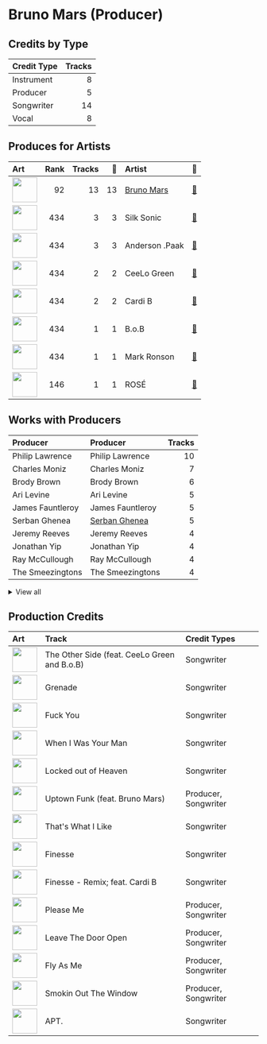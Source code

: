 # Bruno Mars (Producer)

## Credits by Type

| Credit Type | Tracks |
|:---|---:|
| Instrument | 8 |
| Producer | 5 |
| Songwriter | 14 |
| Vocal | 8 |

## Produces for Artists

| Art | Rank | Tracks | 💚 | Artist | 🔗 |
|:---|---:|---:|---:|:---|:---|
| <img src="https://i.scdn.co/image/ab6761610000e5ebc36dd9eb55fb0db4911f25dd" alt="" width="50" /> | 92 | 13 | 13 | [Bruno Mars](../../artists/bruno_mars/overview.md) | [🔗](https://open.spotify.com/artist/0du5cEVh5yTK9QJze8zA0C) |
| <img src="https://i.scdn.co/image/ab6772690000c46ca3ebb27ba9a55044f32af6e1" alt="" width="50" /> | 434 | 3 | 3 | Silk Sonic | [🔗](https://open.spotify.com/artist/6PvvGcCY2XtUcSRld1Wilr) |
| <img src="https://i.scdn.co/image/ab6761610000e5eb96287bd47570ff13f0c01496" alt="" width="50" /> | 434 | 3 | 3 | Anderson .Paak | [🔗](https://open.spotify.com/artist/3jK9MiCrA42lLAdMGUZpwa) |
| <img src="https://i.scdn.co/image/ab6761610000e5eb8079989370c50963b60ee7bc" alt="" width="50" /> | 434 | 2 | 2 | CeeLo Green | [🔗](https://open.spotify.com/artist/5nLYd9ST4Cnwy6NHaCxbj8) |
| <img src="https://i.scdn.co/image/ab6761610000e5eb4e8a7e14e2f602eb9af24e31" alt="" width="50" /> | 434 | 2 | 2 | Cardi B | [🔗](https://open.spotify.com/artist/4kYSro6naA4h99UJvo89HB) |
| <img src="https://i.scdn.co/image/ab6761610000e5eba0f6617187248f1488822905" alt="" width="50" /> | 434 | 1 | 1 | B.o.B | [🔗](https://open.spotify.com/artist/5ndkK3dpZLKtBklKjxNQwT) |
| <img src="https://i.scdn.co/image/ab6761610000e5eb105cc9628c315b29d299fbb4" alt="" width="50" /> | 434 | 1 | 1 | Mark Ronson | [🔗](https://open.spotify.com/artist/3hv9jJF3adDNsBSIQDqcjp) |
| <img src="https://i.scdn.co/image/ab6761610000e5eb727a1f1f508238a20ac9fdbf" alt="" width="50" /> | 146 | 1 | 1 | ROSÉ | [🔗](https://open.spotify.com/artist/3eVa5w3URK5duf6eyVDbu9) |

## Works with Producers

| Producer | Producer | Tracks |
|:---|:---|---:|
| Philip Lawrence | Philip Lawrence | 10 |
| Charles Moniz | Charles Moniz | 7 |
| Brody Brown | Brody Brown | 6 |
| Ari Levine | Ari Levine | 5 |
| James Fauntleroy | James Fauntleroy | 5 |
| Serban Ghenea | [Serban Ghenea](../serban_ghenea/overview.md) | 5 |
| Jeremy Reeves | Jeremy Reeves | 4 |
| Jonathan Yip | Jonathan Yip | 4 |
| Ray McCullough | Ray McCullough | 4 |
| The Smeezingtons | The Smeezingtons | 4 |


<details>
<summary>View all</summary>

| Producer | Producer | Tracks |
|:---|:---|---:|
| Ray Romulus | Ray Romulus | 4 |
| Brandon Paak Anderson | Brandon Paak Anderson | 3 |
| D'Mile | D'Mile | 3 |
| Manny Marroquin | [Manny Marroquin](../manny_marroquin/overview.md) | 3 |
| The Stereotypes | The Stereotypes | 3 |
| John Hanes | [John Hanes](../john_hanes/overview.md) | 3 |
| Boo Mitchell | Boo Mitchell | 3 |
| Chris Brown | Chris Brown | 2 |
| Jeff Bhasker | Jeff Bhasker | 2 |
| Andrew Wyatt | Andrew Wyatt | 2 |
| Shampoo Press & Curl | Shampoo Press & Curl | 2 |
| Larry Gold | Larry Gold | 2 |
| Wayne Gordon | Wayne Gordon | 2 |
| Mark Ronson | [Mark Ronson](../mark_ronson/overview.md) | 2 |
| Mike Caren | Mike Caren | 1 |
| Joshua Lopez | Joshua Lopez | 1 |
| Rogét Chahayed | Rogét Chahayed (Chahayed, Rogét) | 1 |
| Omer Fedi | Omer Fedi | 1 |
| Charlie Wilson | Charlie Wilson | 1 |
| Emile Haynie | Emile Haynie | 1 |
| Matthew Stevens | Matthew Stevens | 1 |
| Inaam Haq | Inaam Haq | 1 |
| Jens Jungkurth | Jens Jungkurth | 1 |
| B.o.B | B.o.B | 1 |
| Big Sean | Big Sean | 1 |
| Devin Nakao | Devin Nakao | 1 |
| Lonnie Simmons | Lonnie Simmons | 1 |
| Riccardo Damian | Riccardo Damian | 1 |
| Michael Chapman | Michael Chapman | 1 |
| Amy Allen | Amy Allen | 1 |
| Devon Gallaspy | Devon Gallaspy | 1 |
| Ken Lewis | Ken Lewis | 1 |
| CeeLo Green | CeeLo Green | 1 |
| Jeremy Ruzumna | Jeremy Ruzumna | 1 |
| Cardi B | Cardi B | 1 |
| Kaveh Rastegar | Kaveh Rastegar | 1 |
| Nicky Chinn | Nicky Chinn | 1 |
| Claude Kelly | Claude Kelly | 1 |
| Jeff Chestek | Jeff Chestek | 1 |
| Trinidad James | Trinidad James | 1 |
| Theron Thomas | Theron Thomas | 1 |
| Patrick Stump | Patrick Stump | 1 |
| Rudolph Taylor | Rudolph Taylor | 1 |
| John Wicks | John Wicks | 1 |
| alalal | alalal | 1 |
| Cirkut | [Cirkut](../cirkut/overview.md) | 1 |
| Josh Blair | Josh Blair | 1 |
| ROSÉ | ROSÉ (ROSÉ) | 1 |
| Cody Cichowski | Cody Cichowski | 1 |
| Robert Wilson | Robert Wilson | 1 |
| Ronnie Wilson | Ronnie Wilson | 1 |

</details>


## Production Credits

| Art | Track | Credit Types |
|:---|:---|:---|
| <img src="https://i.scdn.co/image/ab67616d0000b273f6b55ca93bd33211227b502b" alt="" width="50" /> | The Other Side (feat. CeeLo Green and B.o.B) | Songwriter |
| <img src="https://i.scdn.co/image/ab67616d0000b273f6b55ca93bd33211227b502b" alt="" width="50" /> | Grenade | Songwriter |
| <img src="https://i.scdn.co/image/ab67616d0000b2736f50b3400595b123a916e0dc" alt="" width="50" /> | Fuck You | Songwriter |
| <img src="https://i.scdn.co/image/ab67616d0000b273926f43e7cce571e62720fd46" alt="" width="50" /> | When I Was Your Man | Songwriter |
| <img src="https://i.scdn.co/image/ab67616d0000b273926f43e7cce571e62720fd46" alt="" width="50" /> | Locked out of Heaven | Songwriter |
| <img src="https://i.scdn.co/image/ab67616d0000b273e419ccba0baa8bd3f3d7abf2" alt="" width="50" /> | Uptown Funk (feat. Bruno Mars) | Producer, Songwriter |
| <img src="https://i.scdn.co/image/ab67616d0000b273232711f7d66a1e19e89e28c5" alt="" width="50" /> | That's What I Like | Songwriter |
| <img src="https://i.scdn.co/image/ab67616d0000b273232711f7d66a1e19e89e28c5" alt="" width="50" /> | Finesse | Songwriter |
| <img src="https://i.scdn.co/image/ab67616d0000b27347e522adf030a78615cdea06" alt="" width="50" /> | Finesse - Remix; feat. Cardi B | Songwriter |
| <img src="https://i.scdn.co/image/ab67616d0000b273288883647008cefba0db5402" alt="" width="50" /> | Please Me | Producer, Songwriter |
| <img src="https://i.scdn.co/image/ab67616d0000b273fcf75ead8a32ac0020d2ce86" alt="" width="50" /> | Leave The Door Open | Producer, Songwriter |
| <img src="https://i.scdn.co/image/ab67616d0000b273fcf75ead8a32ac0020d2ce86" alt="" width="50" /> | Fly As Me | Producer, Songwriter |
| <img src="https://i.scdn.co/image/ab67616d0000b273fcf75ead8a32ac0020d2ce86" alt="" width="50" /> | Smokin Out The Window | Producer, Songwriter |
| <img src="https://i.scdn.co/image/ab67616d0000b273f8c8297efc6022534f1357e1" alt="" width="50" /> | APT. | Songwriter |